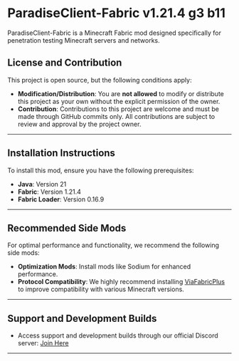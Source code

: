 # **ParadiseClient-Fabric v1.21.4 g3 b11**

ParadiseClient-Fabric is a Minecraft Fabric mod designed specifically for penetration testing Minecraft servers and networks.

## **License and Contribution**

This project is open source, but the following conditions apply:

- **Modification/Distribution**: You are **not allowed** to modify or distribute this project as your own without the explicit permission of the owner.
- **Contribution**: Contributions to this project are welcome and must be made through GitHub commits only. All contributions are subject to review and approval by the project owner.

---

## **Installation Instructions**

To install this mod, ensure you have the following prerequisites:

- **Java**: Version 21
- **Fabric**: Version 1.21.4
- **Fabric Loader**: Version 0.16.9

---

## **Recommended Side Mods**

For optimal performance and functionality, we recommend the following side mods:

- **Optimization Mods**: Install mods like Sodium for enhanced performance.
- **Protocol Compatibility**: We highly recommend installing [ViaFabricPlus](https://modrinth.com/mod/viafabricplus) to improve compatibility with various Minecraft versions.

---

## **Support and Development Builds**

- Access support and development builds through our official Discord server: [Join Here](https://discord.gg/3meyfSZ37J)

---